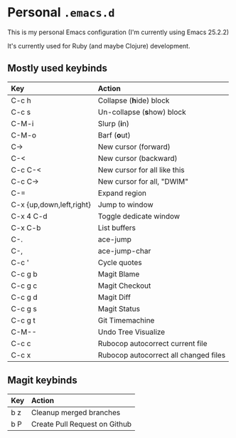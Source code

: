 Personal `.emacs.d`
===================

This is my personal Emacs configuration (I'm currently using Emacs 25.2.2)

It's currently used for Ruby (and maybe Clojure) development.


Mostly used keybinds
--------------------

| Key    | Action   |
| :----- | :------- |
| C-c h  | Collapse (**h**ide) block |
| C-c s  | Un-collapse (**s**how) block |
| C-M-i  | Slurp (**i**n) |
| C-M-o  | Barf (**o**ut) |
| C-> | New cursor (forward) |
| C-< | New cursor (backward) |
| C-c C-< | New cursor for all like this |
| C-c C-> | New cursor for all, "DWIM" |
| C-= | Expand region |
| C-x {up,down,left,right} | Jump to window |
| C-x 4 C-d | Toggle dedicate window |
| C-x C-b | List buffers |
| C-. | ace-jump |
| C-, | ace-jump-char |
| C-c ' | Cycle quotes |
| C-c g b | Magit Blame |
| C-c g c | Magit Checkout |
| C-c g d | Magit Diff |
| C-c g s | Magit Status |
| C-c g t | Git Timemachine |
| C-M-- | Undo Tree Visualize |
| C-c c | Rubocop autocorrect current file |
| C-c x | Rubocop autocorrect all changed files |

Magit keybinds
-----------------

| Key    | Action |
| :----- | :----- |
| b z    | Cleanup merged branches |
| b P    | Create Pull Request on Github |
